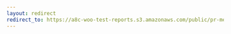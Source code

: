 ```yaml
---
layout: redirect
redirect_to: https://a8c-woo-test-reports.s3.amazonaws.com/public/pr-merge/41205/api/index.html
---
```

